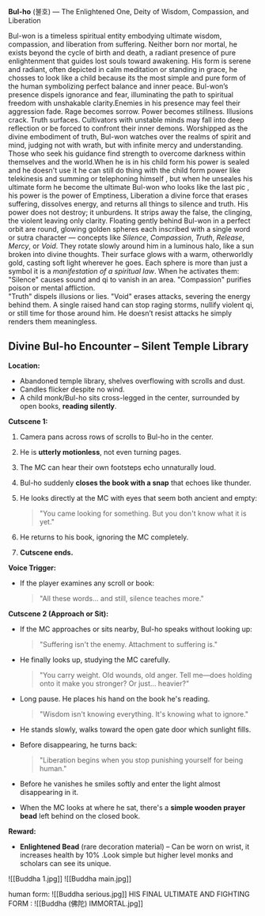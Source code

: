 **Bul-ho** (불호) — The Enlightened One, Deity of Wisdom, Compassion, and Liberation

Bul-won is a timeless spiritual entity embodying ultimate wisdom, compassion, and liberation from suffering. Neither born nor mortal, he exists beyond the cycle of birth and death, a radiant presence of pure enlightenment that guides lost souls toward awakening.
His form is serene and radiant, often depicted in calm meditation or standing in grace, he chosses to look like a child because its the most simple and pure form of the human symbolizing perfect balance and inner peace. Bul-won’s presence dispels ignorance and fear, illuminating the path to spiritual freedom with unshakable clarity.Enemies in his presence may feel their aggression fade. Rage becomes sorrow. Power becomes stillness. Illusions crack. Truth surfaces. Cultivators with unstable minds may fall into deep reflection or be forced to confront their inner demons.
Worshipped as the divine embodiment of truth, Bul-won watches over the realms of spirit and mind, judging not with wrath, but with infinite mercy and understanding. Those who seek his guidance find strength to overcome darkness within themselves and the world.When he is in his child form his power is sealed and he doesn't use it he can still do thing with the child form power like telekinesis and summing or telephoning himself , but when he unseales his ultimate form he become the ultimate Bul-won who looks like the last pic , his power is the power of Emptiness,  Liberation a divine force that erases suffering, dissolves energy, and returns all things to silence and truth. His power does not destroy; it unburdens. It strips away the false, the clinging, the violent leaving only clarity. Floating gently behind Bul-won in a perfect orbit are round, glowing golden spheres each inscribed with a single word or sutra character — concepts like _Silence_, _Compassion_, _Truth_, _Release_, _Mercy_, or _Void_. They rotate slowly around him in a luminous halo, like a sun broken into divine thoughts. Their surface glows with a warm, otherworldly gold, casting soft light wherever he goes. Each sphere is more than just a symbol it is a _manifestation of a spiritual law_. When he activates them:
"Silence" causes sound and qi to vanish in an area.
"Compassion" purifies poison or mental affliction.  
"Truth" dispels illusions or lies.
"Void" erases attacks, severing the energy behind them. A single raised hand can stop raging storms, nullify violent qi, or still time for those around him. He doesn’t resist attacks he simply renders them meaningless.

## **Divine Bul-ho Encounter – Silent Temple Library**

**Location:**
- Abandoned temple library, shelves overflowing with scrolls and dust.
- Candles flicker despite no wind.
- A child monk/Bul-ho sits cross-legged in the center, surrounded by open books, **reading silently**.

**Cutscene 1:**
1. Camera pans across rows of scrolls to Bul-ho in the center.
2. He is **utterly motionless**, not even turning pages.
3. The MC can hear their own footsteps echo unnaturally loud.
4. Bul-ho suddenly **closes the book with a snap** that echoes like thunder.
5. He looks directly at the MC with eyes that seem both ancient and empty:
    > "You came looking for something. But you don't know what it is yet."

6. He returns to his book, ignoring the MC completely.
7. **Cutscene ends.**

**Voice Trigger:**
- If the player examines any scroll or book:
    > "All these words... and still, silence teaches more."

**Cutscene 2 (Approach or Sit):**
- If the MC approaches or sits nearby, Bul-ho speaks without looking up:
    > "Suffering isn't the enemy. Attachment to suffering is."

- He finally looks up, studying the MC carefully.
    > "You carry weight. Old wounds, old anger. Tell me—does holding onto it make you stronger? Or just... heavier?"

- Long pause. He places his hand on the book he's reading.
    > "Wisdom isn't knowing everything. It's knowing what to ignore."

- He stands slowly, walks toward the open gate door which sunlight fills.
- Before disappearing, he turns back:
    > "Liberation begins when you stop punishing yourself for being human."

- Before he vanishes he smiles softly and enter the light almost disappearing in it.
- When the MC looks at where he sat, there's a **simple wooden prayer bead** left behind on the closed book.

**Reward:**

- **Enlightened Bead** (rare decoration material) – Can be worn on wrist, it increases health by 10% .Look simple but higher level monks and scholars can see its unique.


![[Buddha 1.jpg]]
![[Buddha main.jpg]]

human form:
![[Buddha serious.jpg]] 
HIS FINAL ULTIMATE AND FIGHTING FORM :
![[Buddha (佛陀) IMMORTAL.jpg]]